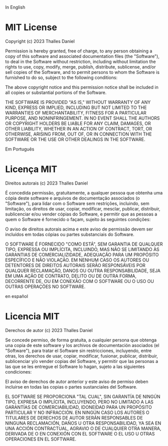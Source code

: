 In English

MIT License
===============

Copyright (c) 2023 Thalles Daniel

Permission is hereby granted, free of charge, to any person obtaining a copy
of this software and associated documentation files (the "Software"), to deal
in the Software without restriction, including without limitation the rights
to use, copy, modify, merge, publish, distribute, sublicense, and/or sell
copies of the Software, and to permit persons to whom the Software is
furnished to do so, subject to the following conditions:

The above copyright notice and this permission notice shall be included in all
copies or substantial portions of the Software.

THE SOFTWARE IS PROVIDED "AS IS," WITHOUT WARRANTY OF ANY KIND, EXPRESS OR
IMPLIED, INCLUDING BUT NOT LIMITED TO THE WARRANTIES OF MERCHANTABILITY, FITNESS
FOR A PARTICULAR PURPOSE, AND NONINFRINGEMENT. IN NO EVENT SHALL THE AUTHORS
OR COPYRIGHT HOLDERS BE LIABLE FOR ANY CLAIM, DAMAGES, OR OTHER LIABILITY,
WHETHER IN AN ACTION OF CONTRACT, TORT, OR OTHERWISE, ARISING FROM, OUT OF, OR
IN CONNECTION WITH THE SOFTWARE OR THE USE OR OTHER DEALINGS IN THE SOFTWARE.


Em Português

Licença MIT
============

Direitos autorais (c) 2023 Thalles Daniel

É concedida permissão, gratuitamente, a qualquer pessoa que obtenha uma cópia
deste software e arquivos de documentação associados (o "Software"), para lidar
com o Software sem restrições, incluindo, sem limitação, os direitos
de usar, copiar, modificar, mesclar, publicar, distribuir, sublicenciar e/ou vender
cópias do Software, e permitir que as pessoas a quem o Software é
fornecido o façam, sujeito às seguintes condições:

O aviso de direitos autorais acima e este aviso de permissão devem ser incluídos em todas
cópias ou partes substanciais do Software.

O SOFTWARE É FORNECIDO "COMO ESTÁ", SEM GARANTIA DE QUALQUER TIPO, EXPRESSA OU IMPLÍCITA,
INCLUINDO, MAS NÃO SE LIMITANDO ÀS GARANTIAS DE COMERCIALIZIDADE, ADEQUAÇÃO
PARA UM PROPÓSITO ESPECÍFICO E NÃO VIOLAÇÃO. EM NENHUM CASO OS AUTORES
OU DETENTORES DE DIREITOS AUTORAIS SERÃO RESPONSÁVEIS POR QUALQUER RECLAMAÇÃO, DANOS OU OUTRA RESPONSABILIDADE,
SEJA EM UMA AÇÃO DE CONTRATO, DELITO OU DE OUTRA FORMA, DECORRENTE DE, OU
EM CONEXÃO COM O SOFTWARE OU O USO OU OUTRAS OPERAÇÕES NO SOFTWARE.



en español

Licencia MIT
============

Derechos de autor (c) 2023 Thalles Daniel

Se concede permiso, de forma gratuita, a cualquier persona que obtenga una copia
de este software y los archivos de documentación asociados (el "Software"), para tratar
el Software sin restricciones, incluyendo, entre otras, los derechos de
usar, copiar, modificar, fusionar, publicar, distribuir, sublicenciar y/o vender
copias del Software, y permitir que las personas a las que se les entregue el Software lo hagan,
sujeto a las siguientes condiciones:

El aviso de derechos de autor anterior y este aviso de permiso deben incluirse en todas
las copias o partes sustanciales del Software.

EL SOFTWARE SE PROPORCIONA "TAL CUAL", SIN GARANTÍA DE NINGÚN TIPO, EXPRESA O IMPLÍCITA,
INCLUYENDO, PERO NO LIMITADO A LAS GARANTÍAS DE COMERCIABILIDAD, IDONEIDAD
PARA UN PROPÓSITO PARTICULAR Y NO INFRACCIÓN. EN NINGÚN CASO LOS AUTORES
O TITULARES DE DERECHOS DE AUTOR SERÁN RESPONSABLES DE NINGUNA RECLAMACIÓN, DAÑOS U OTRA RESPONSABILIDAD,
YA SEA EN UNA ACCIÓN CONTRACTUAL, AGRAVIO O DE CUALQUIER OTRA MANERA, DERIVADA DE O
EN CONEXIÓN CON EL SOFTWARE O EL USO U OTRAS OPERACIONES EN EL SOFTWARE.
